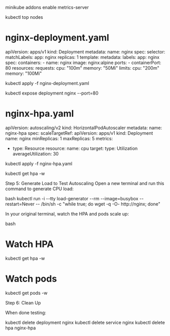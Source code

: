 minikube addons enable metrics-server

kubectl top nodes

# nginx-deployment.yaml
apiVersion: apps/v1
kind: Deployment
metadata:
  name: nginx
spec:
  selector:
    matchLabels:
      app: nginx
  replicas: 1
  template:
    metadata:
      labels:
        app: nginx
    spec:
      containers:
      - name: nginx
        image: nginx:alpine
        ports:
        - containerPort: 80
        resources:
          requests:
            cpu: "100m"
            memory: "50Mi"
          limits:
            cpu: "200m"
            memory: "100Mi"


kubectl apply -f nginx-deployment.yaml

kubectl expose deployment nginx --port=80

# nginx-hpa.yaml
apiVersion: autoscaling/v2
kind: HorizontalPodAutoscaler
metadata:
  name: nginx-hpa
spec:
  scaleTargetRef:
    apiVersion: apps/v1
    kind: Deployment
    name: nginx
  minReplicas: 1
  maxReplicas: 5
  metrics:
  - type: Resource
    resource:
      name: cpu
      target:
        type: Utilization
        averageUtilization: 30


kubectl apply -f nginx-hpa.yaml

kubectl get hpa -w



Step 5: Generate Load to Test Autoscaling
Open a new terminal and run this command to generate CPU load:

bash
kubectl run -i --tty load-generator --rm --image=busybox --restart=Never -- /bin/sh -c "while true; do wget -q -O- http://nginx; done"



In your original terminal, watch the HPA and pods scale up:

bash
# Watch HPA
kubectl get hpa -w

# Watch pods
kubectl get pods -w

Step 6: Clean Up

When done testing:

kubectl delete deployment nginx
kubectl delete service nginx
kubectl delete hpa nginx-hpa


